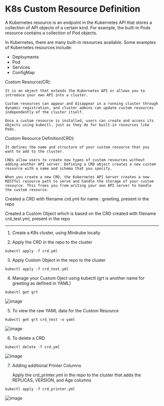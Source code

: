# K8s Custom Resource Definition

A Kubernetes resource is an endpoint in the Kubernetes API that stores a collection of API objects of a certain kind. For example, the built-in Pods resource contains a collection of Pod objects.

In Kubernetes, there are many built-in resources available. Some examples of Kubernetes resources include:

- Deployments
- Pod
- Services
- ConfigMap

Custom Resource(CR):
```  
It is an object that extends the Kubernetes API or allows you to introduce your own API into a cluster.

Custom resources can appear and disappear in a running cluster through dynamic registration, and cluster admins can update custom resources independently of the cluster itself.

Once a custom resource is installed, users can create and access its objects using kubectl, just as they do for built-in resources like Pods.
```
Custom Resource Definition(CRD): 
```
It defines the name and structure of your custom resource that you want to add to the cluster.

CRDs allow users to create new types of custom resources without adding another API server. Defining a CRD object creates a new custom resource with a name and schema that you specify.

When you create a new CRD, the Kubernetes API Server creates a new RESTful resource path to serve and handle the storage of your custom resource. This frees you from writing your own API server to handle the custom resource.
```

Created a CRD with filename crd.yml for name : greeting, present in the repo

Created a Custom Object which is based on the CRD created with filename crd_test.yml, present in the repo

---

1. Create a K8s cluster, using Minikube locally

2. Apply  the CRD in the repo to the cluster

```
kubectl apply -f crd.yml
```

3. Apply Custom Object in the repo to the cluster

```
kubectl apply -f crd_test.yml
```



4. Manage your Custom Oject using kubectl (grt is another name for greeting as defined in YAML)

```
kubectl get grt
```
![image](https://github.com/Pavan-1997/K8s_CRD/assets/32020205/ef8054c6-ad76-4bdd-93ed-59f0c7bfef7c)

5. To view the raw YAML data for the Custom Resource

```
kubectl get grt crd_test -o yaml
```
![image](https://github.com/Pavan-1997/K8s_CRD/assets/32020205/78950315-78a9-4612-b260-c0abd1b50723)

6. To delete a CRD

```
kubectl delete -f crd.yml
```
![image](https://github.com/Pavan-1997/K8s_CRD/assets/32020205/9135fe29-8ef1-47a7-9f5d-66de0d430729)

7. Adding additional Printer Columns

   Apply  the crd_printer.yml in the repo to the cluster that adds the REPLICAS, VERSION, and Age columns

```
kubectl apply -f crd_printer.yml
```
![image](https://github.com/Pavan-1997/K8s_CRD/assets/32020205/c360fe9c-66ad-4142-96ab-c7103ceee460)

 


